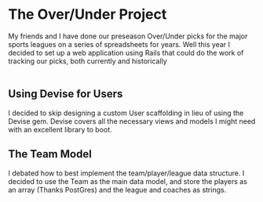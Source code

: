 # The Over/Under Project

My friends and I have done our preseason Over/Under picks for the major sports leagues on a series of spreadsheets for years.
Well this year I decided to set up a web application using Rails that could do the work of tracking our picks, both currently and historically <br>
<br>
## Using Devise for Users
I decided to skip designing a custom User scaffolding in lieu of using the Devise gem. Devise covers all the necessary views and models I might need with an excellent library to boot.
<br>
## The Team Model
I debated how to best implement the team/player/league data structure. I decided to use the Team as the main data model, and store the players as an array (Thanks PostGres) and the league and coaches as strings.
<br>
##
